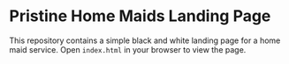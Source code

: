 # Pristine Home Maids Landing Page

This repository contains a simple black and white landing page for a home maid service. Open `index.html` in your browser to view the page.
